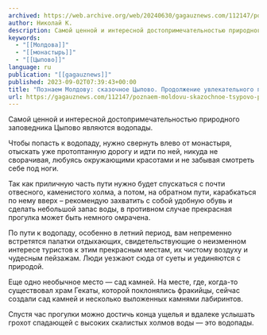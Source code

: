 ```yaml
---
archived: https://web.archive.org/web/20240630/gagauznews.com/112147/poznaem-moldovu-skazochnoe-tsypovo-prodolzhenie-uvlekatelnogo-puteshestviya.html
author: Николай К.
description: Самой ценной и интересной достопримечательностью природного заповедника Цыпово являются водопады. Чтобы попасть к водопаду, нужно свернуть влево от монастыря, отыскать уже протоптанную дорогу и идти по ней, никуда не сворачивая, любуясь окружающими красотами и не забывая смотреть себе под ноги. Так как приличную часть пути нужно будет спускаться с почти отвесного, каменистого холма, а потом, на обратном пути, карабкаться по нему вверх – рекомендую захватить с собой удобную обувь и сделать небольшой запас воды, в противном случае прекрасная прогулка может быть немного омрачена. По пути к водопаду, особенно в летний период, вам непременно встретятся палатки отдыхающих, свидетельствующие о неизменном интересе […]
keywords:
  - "[[Молдова]]"
  - "[[монастырь]]"
  - "[[Цыпово]]"
language: ru
publication: "[[gagauznews]]"
published: 2023-09-02T07:39:43+00:00
title: "Познаем Молдову: сказочное Цыпово. Продолжение увлекательного путешествия"
url: https://gagauznews.com/112147/poznaem-moldovu-skazochnoe-tsypovo-prodolzhenie-uvlekatelnogo-puteshestviya.html
---
```


Самой ценной и интересной достопримечательностью природного заповедника Цыпово являются водопады.

Чтобы попасть к водопаду, нужно свернуть влево от монастыря, отыскать уже протоптанную дорогу и идти по ней, никуда не сворачивая, любуясь окружающими красотами и не забывая смотреть себе под ноги.

Так как приличную часть пути нужно будет спускаться с почти отвесного, каменистого холма, а потом, на обратном пути, карабкаться по нему вверх – рекомендую захватить с собой удобную обувь и сделать небольшой запас воды, в противном случае прекрасная прогулка может быть немного омрачена.

По пути к водопаду, особенно в летний период, вам непременно встретятся палатки отдыхающих, свидетельствующие о неизменном интересе туристов к этим прекрасным местам, их чистому воздуху и чудесным пейзажам. Люди уезжают сюда от суеты и уединяются с природой.

Еще одно необычное место — сад камней. На месте, где, когда-то существовал храм Гекаты, которой поклонялись фракийцы, сейчас создали сад камней и несколько выложенных камнями лабиринтов.

Спустя час прогулки можно достичь конца ущелья и вдалеке услышать грохот спадающей с высоких скалистых холмов воды — это водопады.